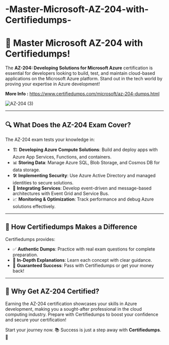 # -Master-Microsoft-AZ-204-with-Certifiedumps-

# 🌟 **Master Microsoft AZ-204 with Certifiedumps!**  

The **AZ-204: Developing Solutions for Microsoft Azure** certification is essential for developers looking to build, test, and maintain cloud-based applications on the Microsoft Azure platform. Stand out in the tech world by proving your expertise in Azure development!  

**More Info :** https://www.certifiedumps.com/microsoft/az-204-dumps.html

![AZ-204 (3)](https://github.com/user-attachments/assets/f05ffaa5-6d31-4d47-aa17-cb7b5ba2e960)

---

## 🔍 **What Does the AZ-204 Exam Cover?**  
The AZ-204 exam tests your knowledge in:  
- 🏗️ **Developing Azure Compute Solutions**: Build and deploy apps with Azure App Services, Functions, and containers.  
- 📊 **Storing Data**: Manage Azure SQL, Blob Storage, and Cosmos DB for data storage.  
- 🛠️ **Implementing Security**: Use Azure Active Directory and managed identities to secure solutions.  
- 🔄 **Integrating Services**: Develop event-driven and message-based architectures with Event Grid and Service Bus.  
- 📈 **Monitoring & Optimization**: Track performance and debug Azure solutions effectively.  

---

## 📘 **How Certifiedumps Makes a Difference**  
Certifiedumps provides:  
- ✅ **Authentic Dumps**: Practice with real exam questions for complete preparation.  
- 🧠 **In-Depth Explanations**: Learn each concept with clear guidance.  
- 💯 **Guaranteed Success**: Pass with Certifiedumps or get your money back!  

---

## 🌟 **Why Get AZ-204 Certified?**  
Earning the AZ-204 certification showcases your skills in Azure development, making you a sought-after professional in the cloud computing industry. Prepare with Certifiedumps to boost your confidence and secure your certification!  

Start your journey now. 📚 Success is just a step away with **Certifiedumps**. 🚀
